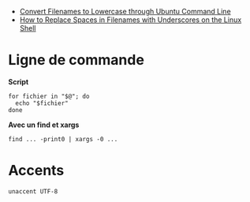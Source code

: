 * [Convert Filenames to Lowercase through Ubuntu Command Line](https://vitux.com/convert-filenames-to-lowercase-through-ubuntu-command-line/) 
* [How to Replace Spaces in Filenames with Underscores on the Linux Shell](https://vitux.com/how-to-replace-spaces-in-filenames-with-underscores-on-the-linux-shell/) 
# Ligne de commande 
**Script**

```
for fichier in "$@"; do
  echo "$fichier"
done
```

**Avec un find et xargs**

`find ... -print0 | xargs -0 ...`
# Accents 
`unaccent UTF-8`
